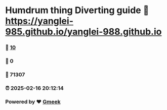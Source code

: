 # Humdrum thing Diverting guide :link: https://yanglei-985.github.io/yanglei-988.github.io 
### :page_facing_up: [10](https://yanglei-985.github.io/yanglei-988.github.io/tag.html) 
### :speech_balloon: 0 
### :hibiscus: 71307 
### :alarm_clock: 2025-02-16 20:12:14 
### Powered by :heart: [Gmeek](https://github.com/Meekdai/Gmeek)
